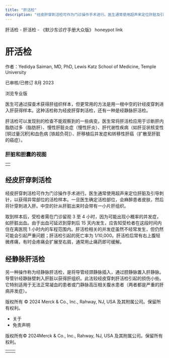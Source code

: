 ```yaml
---
title: "肝活检"
description: "经皮肝穿刺活检可作为门诊操作手术进行。医生通常使用超声来定位肝脏及引导刺针，以获得异常部位的活检样本。一旦医生确定活检部位，会麻醉患者皮肤，然后将针穿刺进入肝。中空的针从肝脏出来时会带有一小片肝组织。"
---
```


﻿肝活检 \- 肝活检 \- 《默沙东诊疗手册大众版》 honeypot link

# 肝活检

作者：Yedidya Saiman, MD, PhD, Lewis Katz School of Medicine, Temple University

已审核/已修订 8月 2023

浏览专业版

医生可通过探查术获得肝组织样本，但更常用的方法是用一根中空的针经皮穿刺进入肝获得样本。这种活检称为经皮肝穿刺活检，还有一种是经静脉肝活检。

肝活检可以发现别的检查不能观察到的一些病变。医生常将肝活检应用于诊断肝内脂肪过多（脂肪肝）、慢性肝脏炎症（慢性肝炎）、肝代谢性疾病（如肝豆状核变性 \[铜过量沉积\]和血色病 \[铁超负荷\]）、肝移植后并发症和转移性肝癌（扩散至肝脏的癌症）。

### 肝脏和胆囊的视图

|     |
| --- |
|  |

## 经皮肝穿刺活检

经皮肝穿刺活检可作为门诊操作手术进行。医生通常使用超声来定位肝脏及引导刺针，以获得异常部位的活检样本。一旦医生确定活检部位，会麻醉患者皮肤，然后将针穿刺进入肝。中空的针从肝脏出来时会带有一小片肝组织。

取到样本后，受检者需在门诊留观 3 至 4 小时，因为可能出现小概率的并发症，如肝脏出血。由于出血可延迟到穿刺后 15 天内发生，应告知受检者在这段时间内住在离医院 1 小时内的车程范围内。肝活检相关的并发症虽然不经常发生，但仍然可能会引起严重问题；肝活检引起的死亡率为 1/10,000。肝活检后常有右上腹轻微疼痛，有时会疼痛会扩展至右肩，通常用止痛药即可缓解。

## 经静脉肝活检

另一种操作称为经静脉肝活检，是将导管经颈静脉插入，通过腔静脉置入肝静脉。导管针经静脉壁刺入肝脏以获得肝组织。此法较经皮穿刺肝活检引起的损伤小些。它特别适用于无法正常凝血的患者或门静脉高压相关腹水患者（两者都是严重的肝病并发症）。



版权所有 © 2024
Merck & Co., Inc., Rahway, NJ, USA 及其附属公司。保留所有权利。

- 关于
- 免责声明

版权所有© 2024Merck & Co., Inc., Rahway, NJ, USA 及其附属公司。保留所有权利。

|     |     |
| --- | --- |
|  |  |